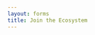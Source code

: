 ```yaml
---
layout: forms
title: Join the Ecosystem
---
```


<script charset="utf-8" type="text/javascript" src="//js.hsforms.net/forms/shell.js"></script>
<script>
  hbspt.forms.create({
	region: "na1",
	portalId: "19681065",
	formId: "21cce86e-7097-4c94-8910-fa5758141f1a"
});
</script>